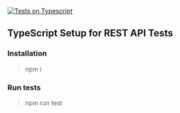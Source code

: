 [![Tests on Typescript](https://github.com/Sanzhanov/mochapi/actions/workflows/node.js.yml/badge.svg)](https://github.com/Sanzhanov/mochapi/actions/workflows/node.js.yml)
## TypeScript Setup for REST API Tests

### Installation
> npm i

### Run tests
> npm run test
